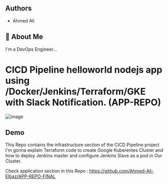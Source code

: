 
## Authors

- Ahmed Ali


## 🚀 About Me
I'm a DevOps Engineer...


# CICD Pipeline helloworld nodejs app using /Docker/Jenkins/Terraform/GKE with Slack Notification. (APP-REPO)


![image](https://drive.google.com/uc?export=view&id=1mnqo08W50zVrZUq9SJvqk2B1RTMc-TRy)


## Demo
This Repo contains the infrastructure section of the CICD Pipeline project I'm gonna explain Terraform code to create Google Kuberentes Cluster and how to deploy Jenkins master and configure Jenkins Slave as a pod in Our Cluster.


Check application section in this Repo : https://github.com/Ahmed-Ali-Elbaz/APP-REPO-FINAL
